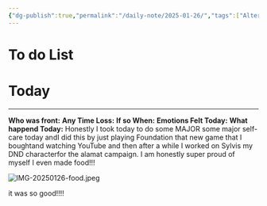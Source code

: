 ```yaml
---
{"dg-publish":true,"permalink":"/daily-note/2025-01-26/","tags":["Alter","DiDsplit","empty","happy","host","frontstuck","SelfCare"]}
---
```


# To do List

# Today
---
**Who was front:** 
**Any Time Loss:**
	**If so When:**
**Emotions Felt Today:**
**What happend Today:**
Honestly I took today to do some MAJOR some major self-care today andI did this by just playing Foundation that new game that I boughtand watching YouTube and then after a while I worked on Sylvis my DND characterfor the alamat campaign. I am honestly super proud of myself I even made food!!! 

![IMG-20250126-food.jpeg](/img/user/Images/IMG-20250126-food.jpeg)

it was so good!!!! 